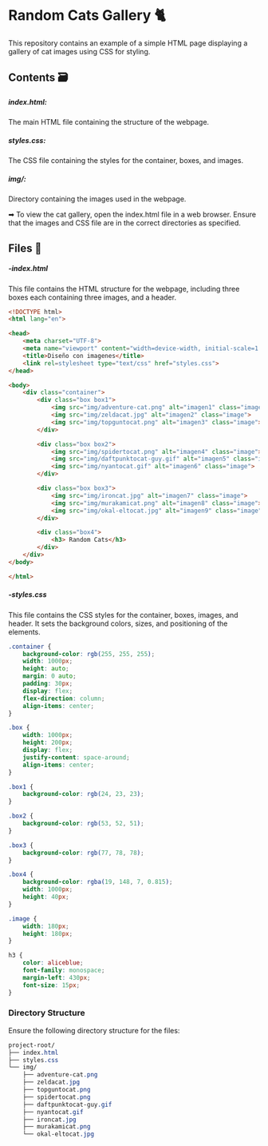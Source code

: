 # Random Cats Gallery 🐈

This repository contains an example of a simple HTML page displaying a gallery of cat images using CSS for styling.

## Contents 🗃

##### index.html: 
The main HTML file containing the structure of the webpage.

##### styles.css: 
The CSS file containing the styles for the container, boxes, and images.

##### img/: 
Directory containing the images used in the webpage.

➡
To view the cat gallery, open the index.html file in a web browser. Ensure that the images and CSS file are in the correct directories as specified.

## Files 📁
##### -index.html
This file contains the HTML structure for the webpage, including three boxes each containing three images, and a header.

```html
<!DOCTYPE html>
<html lang="en">

<head>
    <meta charset="UTF-8">
    <meta name="viewport" content="width=device-width, initial-scale=1.0">
    <title>Diseño con imagenes</title>
    <link rel=stylesheet type="text/css" href="styles.css">
</head>

<body>
    <div class="container">
        <div class="box box1">
            <img src="img/adventure-cat.png" alt="imagen1" class="image">
            <img src="img/zeldacat.jpg" alt="imagen2" class="image">
            <img src="img/topguntocat.png" alt="imagen3" class="image">
        </div>

        <div class="box box2">
            <img src="img/spidertocat.png" alt="imagen4" class="image">
            <img src="img/daftpunktocat-guy.gif" alt="imagen5" class="image">
            <img src="img/nyantocat.gif" alt="imagen6" class="image">
        </div>

        <div class="box box3">
            <img src="img/ironcat.jpg" alt="imagen7" class="image">
            <img src="img/murakamicat.png" alt="imagen8" class="image">
            <img src="img/okal-eltocat.jpg" alt="imagen9" class="image">
        </div>

        <div class="box4">
            <h3> Random Cats</h3>
        </div>
    </div>
</body>

</html>
```

##### -styles.css
This file contains the CSS styles for the container, boxes, images, and header. It sets the background colors, sizes, and positioning of the elements.

```css
.container {
    background-color: rgb(255, 255, 255);
    width: 1000px;
    height: auto;
    margin: 0 auto;
    padding: 30px;
    display: flex;
    flex-direction: column;
    align-items: center;
}

.box {
    width: 1000px;
    height: 200px;
    display: flex;
    justify-content: space-around;
    align-items: center;
}

.box1 {
    background-color: rgb(24, 23, 23);
}

.box2 {
    background-color: rgb(53, 52, 51);
}

.box3 {
    background-color: rgb(77, 78, 78);
}

.box4 {
    background-color: rgba(19, 148, 7, 0.815);
    width: 1000px;
    height: 40px;
}

.image {
    width: 180px;
    height: 180px;
}

h3 {
    color: aliceblue;
    font-family: monospace;
    margin-left: 430px;
    font-size: 15px;
}
```
### Directory Structure
Ensure the following directory structure for the files:

```css
project-root/
├── index.html
├── styles.css
└── img/
    ├── adventure-cat.png
    ├── zeldacat.jpg
    ├── topguntocat.png
    ├── spidertocat.png
    ├── daftpunktocat-guy.gif
    ├── nyantocat.gif
    ├── ironcat.jpg
    ├── murakamicat.png
    └── okal-eltocat.jpg

```